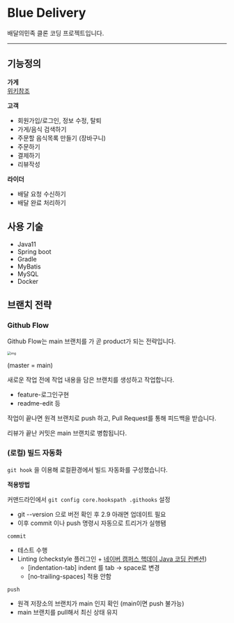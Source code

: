 # Blue Delivery

배달의민족 클론 코딩 프로젝트입니다. 

---

## 기능정의
**가게**  
[위키참조](https://github.com/f-lab-edu/blue-delivery/wiki/%EA%B8%B0%EB%8A%A5%EC%A0%95%EC%9D%98:-%EA%B0%80%EA%B2%8C")

**고객**

- 회원가입/로그인, 정보 수정, 탈퇴
- 가게/음식 검색하기
- 주문할 음식목록 만들기 (장바구니)
- 주문하기
- 결제하기
- 리뷰작성

**라이더**

- 배달 요청 수신하기
- 배달 완료 처리하기



## 사용 기술

- Java11
- Spring boot
- Gradle
- MyBatis
- MySQL
- Docker



## 브랜치 전략

### Github Flow

Github Flow는 main 브랜치를 가 곧 product가 되는 전략입니다.

<img src="https://hackernoon.com/hn-images/1*iHPPa72N11sBI_JSDEGxEA.png" alt="img" style="zoom:50%;" />

(master = main) 

새로운 작업 전에 작업 내용을 담은 브랜치를 생성하고 작업합니다.

- feature-로그인구현
- readme-edit 등

작업이 끝나면 원격 브랜치로 push 하고, Pull Request를 통해 피드백을 받습니다. 

리뷰가 끝난 커밋은 main 브랜치로 병합됩니다.



### (로컬) 빌드 자동화

`git hook` 을 이용해 로컬환경에서 빌드 자동화를 구성했습니다.

**적용방법** 

커맨드라인에서 `git config core.hookspath .githooks` 설정

- git --version 으로 버전 확인 후 2.9 아래면 업데이트 필요
- 이후 commit 이나 push 명령시 자동으로 트리거가 실행됌

`commit` 

- 테스트 수행 
- Linting (checkstyle 플러그인 + <a href="https://naver.github.io/hackday-conventions-java">네이버 캠퍼스 핵데이 Java 코딩 컨벤션</a>)
    - [indentation-tab] indent 를 tab -> space로 변경
    - [no-trailing-spaces] 적용 안함 

`push` 

- 원격 저장소의 브랜치가 main 인지 확인 (main이면 push 불가능)
- main 브랜치를 pull해서 최신 상태 유지

